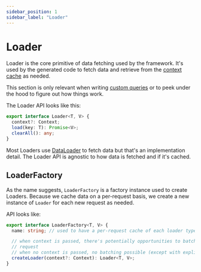 ```yaml
---
sidebar_position: 1
sidebar_label: "Loader"
---
```


# Loader

Loader is the core primitive of data fetching used by the framework. It's used by the generated code to fetch data and retrieve from the [context cache](/docs/core-concepts/context-caching) as needed.

This section is only relevant when writing [custom queries](/docs/custom-queries/custom-queries) or to peek under the hood to figure out how things work.

The Loader API looks like this:

```ts
export interface Loader<T, V> {
  context?: Context;
  load(key: T): Promise<V>;
  clearAll(): any;
}
```

Most Loaders use [DataLoader](https://github.com/graphql/dataloader) to fetch data but that's an implementation detail. The Loader API is agnostic to how data is fetched and if it's cached. 

## LoaderFactory

As the name suggests, `LoaderFactory` is a factory instance used to create Loaders. Because we cache data on a per-request basis, we create a new instance of `Loader` for each new request as needed.

API looks like:

```ts
export interface LoaderFactory<T, V> {
  name: string; // used to have a per-request cache of each loader type

  // when context is passed, there's potentially opportunities to batch data in the same
  // request
  // when no context is passed, no batching possible (except with explicit call to loadMany API)
  createLoader(context?: Context): Loader<T, V>;
}
```
